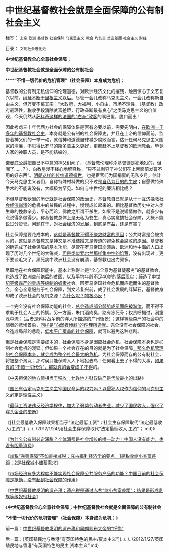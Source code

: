 # 中世纪基督教社会就是全面保障的公有制社会主义

标签： `上帝` `欧洲` `基督教` `社会保障` `马克思主义` `教会` `均贫富` `贫富差距` `社会主义` `财经` 

目录： `文明社会进化史`

**中世纪基督教全心全意社会保障；**

**中世纪基督教社会就是全面保障的公有制社会**

******“不惜一切代价的危机管理”（社会保障）本身成为危机**；

基督教的公有制无私信仰的伦理道德，对欧洲经济文化的摧残，触目惊心于文艺复兴以前，[绵延不断于里根主义以后](../../../2011/5/6/林肯的“人民”和伟大的罗纳德里根.md)。尽管一会儿改称马克思主义，一会儿改称新自由主义，但万变不离其宗；“大政府，大福利，小自由，市场不理性，（基督教）政府最理性，税收手段消除贫富差距，行政垄断最有良心”之类马克思主义的价值观，今天仍然从[萨科奇这样的法国的“右派”政客](../../../2011/3/23/请萨科奇自证不是极端的邪恶.md)的嘴巴里，脱口而出！

因此考虑三十年代西方社会的保障体系是否有必要以前，需要先明白，[在欧洲一千多年的基督教社会史](../../../2010/5/6/基督教推迟了欧美人权解放私有制达一千年！.md)，本身就是公有制的社会保障史，并且在上帝的信仰面前，监督着神父们的一举一动，就信神和道德自律减少腐败而言，估计任何马克思主义国家的清廉，[不见得比罗马的斯多葛主义更好](../../../2010/8/8/廉政救国论者请了解两千年前的斯多葛哲学(Stoicism).md)，更都赶不上基督教的欧洲教会。毕竟人家的神职人员，是不能结婚的。

诺曼底公爵把自已不中意的神父们阉了，（基督教伦理称杀基督徒是犯地狱的，但阉了……？），向教皇漫不经心地解释称，“只不过剥夺了神父们在上帝面前发誓不用的好东西”。[明朝这样的传统道德盛世](http://hi.baidu.com/darthchn/blog/item/7d7000131614c1c7c2fd7837.html)，也是宦官们为国捐蛋的无私岁月，估计今天马克思主义者们，自称特殊材料做的只不过是[自私为目的的牛皮](../../../2009/12/22/公共管理学假定：三权分立要说爱你不容易.md)；自愿做特殊手术的不能说没有，大概极为罕见。如何与中世纪的廉洁相比呢？

不但基督教欧洲的历史就是社会保障的政治史，基督教自已就是[从十一互济挽救社会经济崩溃](../../../2010/5/21/基督教个人主义价值观简史.md)的危机中的贫民的过程中，慢慢成长起来的。相比基督教历史中对人类生命的挽救辛劳，平心而论，佛教之所谓不杀生，如果不是说矫情做作，就多少有点说得多做得少。称基督教总体上是无私为苍生，真心实意搞社会保障，大概不能说过分赞誉。[问题在于，对社会经济的发展，到底是有益，还是有害](../../../2010/10/5/危机中如何“独裁”，“危机后”如何不独裁？.md)？

社会保障是要花成本的，[这就是基督教不得不聚敛财富的原因](../../../2011/6/20/奥地利学派时间性偏好断言是错误的.md)；公共财富是会被贪污的，这就是基督教又是神又是不准结婚又是传道的避免教会腐败的原因。基督教的确完成了社会保障的基本功能，尽管在罗马帝国崩溃后，欧洲和地中海的人口出现了历时几个世纪的大锐减，[但是类似爱尔兰那样集中性的饥荒](../../../2011/4/2/爱尔兰大饥荒时侯的英国宗教歧视.md)，没有出现过；更不要谈毛灾了。黑死病中欧洲社会没有崩溃，基督教也出力颇多。

尽职地在社会保障职能中，基本上称得上是“全心全意为基督徒服务”的基督教会，也造成了欧洲空前绝后的贫困，以及平均年龄不足40岁的落后现实；[缔造了中世纪等级森严的贵族等级制的奴隶社](../../../2011/3/9/英王why对大宪章有诚信？法国弱在那里？.md)会。因罗马帝国社会危机而应运而生的基督教会，全心全意服务于社会保障，到文艺复兴前，成了社会发展的绊脚石，基督教身却成了欧洲社会的危机之源！[为什么呢？物极必反](../../../2011/3/1/物极必反规律和辩证法.md)！

一个完全没有社会保障功能的社会，[总会造成部分弱势成员面临被淘汰](../../../2010/2/2/炮轰进化论.md)，而不得不求助于社会人士的怜悯。另一方面，朱门酒肉臭，路有冻死骨；权贵呼拥过，溺童泛中流；（后者是鸦片战争前的洋人所描述的广州街景）；这样等级森严的社会中的弱者的悲惨景象，[同样是“向弱者倾斜”的伦理所造就](../../../2011/5/31/替天行道“向弱者倾斜”的封建伦理.md)。完全没有社会保障的社会，会造成局部的悲剧，[低水平广覆盖的社会保障](../../../2009/2/26/社会保障有三个原则一种义务.md)，就可以避免这种悲剧。

但是社会保障是需要成本的，社会保障本身是因应社会危机，社会保障本身也是抑制社会危机的漫延；但如果一个社会存在的目的就是为了社会保障[，那么危机管理的社会保障本身，就会成为整个社会最大的危机](../../../2011/1/8/当“居安思危”成为陋习.md)。为社会保障而存的公有制社会，将被整个淘汰；那时侯只能保障人人下地狱去鸟！任何看上去了不得的大事，[如果真的“不惜一切代价”，那就真的会变成了不得](../../../2009/11/28/危机管理有成本边界，不值得“不惜一切代价避免危机”.md)的。

《[中央担保的地方债相当于税收；允许地方财政破产是代价最小的出路](../../../2011/10/24/中央担保的地方债相当于税收，李嘉图等效将被国人熟知.md)》

《[国民有否定马克思主义主宰国民命运的权力吗？以侵犯人权作为信仰的马克思主义必定是理性主义](../../../2012/1/24/国民有否定主宰国民命运的权力吗？侵犯人权的信仰必定是理性主义.md)》

《[最低工资法违反经济学规律，加大了弱势劳动者失业，减少了国民收入，强化了寡头企业的垄断](../../../2012/1/24/最低工资法违反经济学规律，对国民有百害无一利.md)》

《[社会最低收入保障效果相当于“法定最低工资”；社会生存保障取代“法定最低收入/工资”](../../../2012/1/24/用社会生存保障取代“法定最低收入 工资”；.md)》

《[为什么公有制必定滞胀？个体消费是社会增长的唯一动力！中国人没有能力，也没有胆量消费](../../../2012/1/24/为什么公有制必定滞胀？个体消费是社会增长的唯一动力！.md)》

《[加税“完善保障”不如直接减税；庇古福利经济学的要点，1是税收缩小贫富差距；2是社保减小储蓄需求](../../../2012/1/26/加税“完善保障”不如直接减税，和“强制分红”的恶毒.md)》

《[市场经济有多大程度不能实现社会保障公共服务产品的功能？中国目前的社会保障是抢劫，没有起到社会保障的作用](../../../2012/1/26/社会保障在多大程度上是有必要的？.md)》

《[中世纪基督教发明的遗产税；遗产税是通过赤贫“缩小贫富差距”；结果是形成贵族等级奴役社会](../../../2012/1/26/中世纪基督教发明的遗产税和奥朗则布大帝的“忏悔”.md)》

《**中世纪基督教全心全意社会保障；中世纪基督教社会就是全面保障的公有制社会**

**“不惜一切代价的危机管理”（社会保障）本身成为危机**；》



前一篇：[中世纪基督教发明的遗产税和奥朗则布大帝的“忏悔”](../../../2012/1/26/中世纪基督教发明的遗产税和奥朗则布大帝的“忏悔”.md)

后一篇：[英印殖民地与香港“有英国特色的民主/资本主义”](../../../2012/1/27/英印殖民地与香港“有英国特色的民主 资本主义”.md)